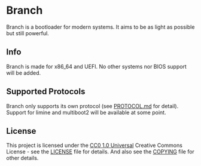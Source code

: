 # Branch

Branch is a bootloader for modern systems. It aims to be as light as possible but still powerful.

## Info

Branch is made for x86_64 and UEFI. No other systems nor BIOS support will be added.

## Supported Protocols

Branch only supports its own protocol (see [PROTOCOL.md](PROTOCOL.md) for detail). Support for limine and multiboot2 will be available at some point. 

## License

This project is licensed under the [CC0 1.0 Universal](LICENSE) Creative Commons License - see the [LICENSE](LICENSE) file for details. And also see the [COPYING](COPYING) file for other details.